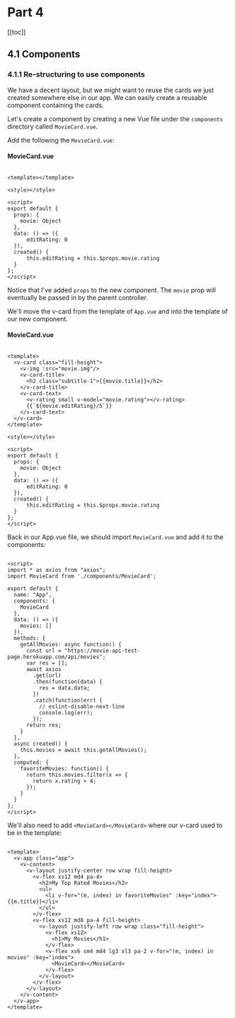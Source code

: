 # Part 4

[[toc]]

## 4.1 Components

### 4.1.1 Re-structuring to use components

We have a decent layout, but we might want to reuse the cards we just created somewhere else in our app. We can easily create a reusable component containing the cards.

Let's create a component by creating a new Vue file under the `components` directory called `MovieCard.vue`.

Add the following the `MovieCard.vue`:

#### MovieCard.vue
~~~~ vue

<template></template>

<style></style>

<script>
export default {
  props: {
    movie: Object
  },
  data: () => ({   
      editRating: 0
  }),
  created() {
      this.editRating = this.$props.movie.rating
  }
};
</script>

~~~~

Notice that I've added `props` to the new component. The `movie` prop will eventually be passed in by the parent controller.

We'll move the v-card from the template of `App.vue` and into the template of our new component.

#### MovieCard.vue
~~~~ vue

<template>
  <v-card class="fill-height">
    <v-img :src="movie.img"/>
    <v-card-title>
      <h2 class="subtitle-1">{{movie.title}}</h2>
    </v-card-title>
    <v-card-text>
      <v-rating small v-model="movie.rating"></v-rating>
      {{`${movie.editRating}/5`}}
    </v-card-text>
  </v-card>
</template>

<style></style>

<script>
export default {
  props: {
    movie: Object
  },
  data: () => ({   
      editRating: 0
  }),
  created() {
      this.editRating = this.$props.movie.rating
  }
};
</script>

~~~~


Back in our App.vue file, we should import `MovieCard.vue` and add it to the components:

~~~~ vue

<script>
import * as axios from "axios";
import MovieCard from './components/MovieCard';

export default {
  name: "App",
  components: {
    MovieCard
  },
  data: () => ({
    movies: []
  }),
  methods: {
    getAllMovies: async function() {
      const url = "https://movie-api-test-page.herokuapp.com/api/movies";
      var res = [];
      await axios
        .get(url)
        .then(function(data) {
          res = data.data;
        })
        .catch(function(err) {
          // eslint-disable-next-line
          console.log(err);
        });
      return res;
    }
  },
  async created() {
    this.movies = await this.getAllMovies();
  },
  computed: {
    favoriteMovies: function() {
      return this.movies.filter(x => {
        return x.rating > 4;
      });
    }
  }
};
</script>

~~~~

We'll also need to add `<MovieCard></MovieCard>` where our v-card used to be in the template:

~~~~ vue

<template>
  <v-app class="app">
    <v-content>
      <v-layout justify-center row wrap fill-height>
        <v-flex xs12 md4 pa-4>
          <h2>My Top Rated Movies</h2>
          <ul>
            <li v-for="(m, index) in favoriteMovies" :key="index">{{m.title}}</li>
          </ul>
        </v-flex>
        <v-flex xs12 md8 pa-4 fill-height>
          <v-layout justify-left row wrap class="fill-height">
            <v-flex xs12>
              <h1>My Movies</h1>
            </v-flex>
            <v-flex xs6 sm4 md4 lg3 xl3 pa-2 v-for="(m, index) in movies" :key="index">
              <MovieCard></MovieCard>
            </v-flex>
          </v-layout>
        </v-flex>
      </v-layout>
    </v-content>
  </v-app>
</template>

~~~~
